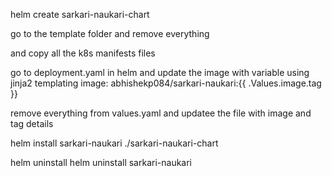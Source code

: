 helm create sarkari-naukari-chart

go to the template folder and remove everything

and copy all the k8s manifests files 

go to deployment.yaml in helm and update the image with variable using jinja2 templating
image: abhishekp084/sarkari-naukari:{{ .Values.image.tag }}

remove everything from values.yaml and updatee the file with image and tag details

helm install sarkari-naukari ./sarkari-naukari-chart

helm uninstall
helm uninstall sarkari-naukari
